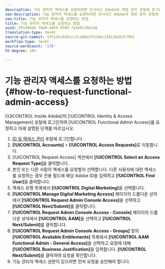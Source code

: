 ```yaml
---
description: 기능 관리자 액세스를 요청하려면 인사이드 Adobe의 계정 관리 포털에 로그인하여 아래 설명된 단계를 따르십시오.
seo-description: 기능 관리자 액세스를 요청하려면 인사이드 Adobe의 계정 관리 포털에 로그인하여 아래 설명된 단계를 따르십시오.
seo-title: 기능 관리자 액세스를 요청하는 방법
title: 기능 관리자 액세스를 요청하는 방법
uuid: 261494ab-74e6-4465-b599-7a3e9c39e1e6
translation-type: tm+mt
source-git-commit: 1f51d5c83b1cc3cd98a3f3246c13613bd5317091
workflow-type: tm+mt
source-wordcount: '176'
ht-degree: 10%

---
```



# 기능 관리자 액세스를 요청하는 방법 {#how-to-request-functional-admin-access}

[!UICONTROL Inside Adobe]의 [!UICONTROL Identity & Access Management] 포털에 로그인하여 [!UICONTROL Functional Admin Access]를 요청하고 아래 설명된 단계를 따르십시오.

<!-- request-functional-admin-access.xml -->

1. [ID 및 액세스 관리](https://iam.corp.adobe.com) 포털에 로그인합니다.
2. **[!UICONTROL Accounts]** > **[!UICONTROL Access Requests]**&#x200B;로 이동합니다.
3. [!UICONTROL Request Access] 섹션에서 **[!UICONTROL Select an Access Request Type]**&#x200B;을 클릭합니다.
4. 본인 또는 다른 사람의 액세스를 요청할지 선택합니다. 다른 사용자에 대한 액세스를 요청하는 경우 전용 필드에 해당 Adobe ID을 입력하고 **[!UICONTROL Find User]**&#x200B;을 클릭합니다.
5. 액세스 유형 목록에서 **[!UICONTROL Digital Marketing]**&#x200B;을 선택합니다.
6. **[!UICONTROL Manage Digital Marketing Access]** 페이지의 드롭다운 상자에서 **[!UICONTROL Request Admin Console Access]**&#x200B;을 선택하고 **[!UICONTROL Next/Submit]**&#x200B;를 클릭합니다.
7. **[!UICONTROL Request Admin Console Access - Console]** 페이지의 드롭다운 상자에서 **[!UICONTROL AAM]**&#x200B;을 선택하고 **[!UICONTROL Next/Submit]**&#x200B;를 클릭합니다.
8. **[!UICONTROL Request Admin Console Access - Groups]** 창의 **[!UICONTROL Available Entitlements]** 목록에서 **[!UICONTROL AAM Functional Admin - General Access]**&#x200B;을 선택하고 요청에 대해 **[!UICONTROL Business Justification]**&#x200B;을 입력합니다. **[!UICONTROL Next/Submit]**&#x200B;을 클릭하여 요청을 확인합니다.
9. 기능 관리자 액세스 권한이 있으려면 먼저 요청을 승인해야 합니다.